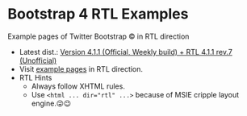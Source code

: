 # Bootstrap 4 RTL Examples
Example pages of Twitter Bootstrap &copy; in RTL direction
- Latest dist.: [Version 4.1.1 (Official, Weekly build) + RTL 4.1.1 rev.7 (Unofficial)](https://perseusthegreat.github.io/bs4rtl-examples/archive/bootstrap-4.1.1-plus-rtl-rev.7-dist.zip)
- Visit [example pages](https://perseusthegreat.github.io/bs4rtl-examples/) in RTL direction.
- RTL Hints
  - Always follow XHTML rules.
  - Use `<html ... dir="rtl" ...>` because of MSIE cripple layout engine.😜😉
